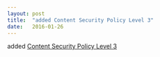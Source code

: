 ```yaml
---
layout: post
title:  "added Content Security Policy Level 3"
date:   2016-01-26
---
```


added <a href="http://www.w3.org/TR/CSP3/">Content Security Policy Level 3</a>

